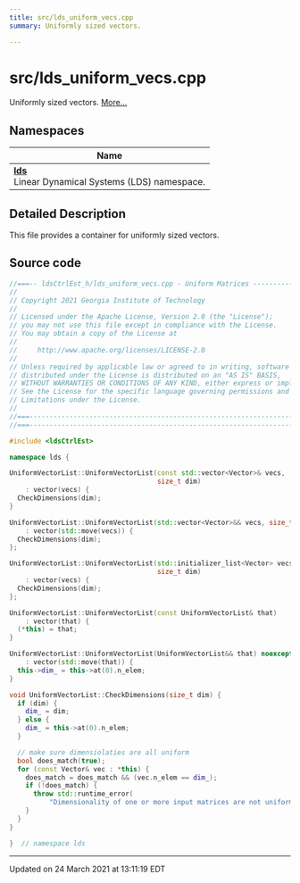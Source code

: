 ```yaml
---
title: src/lds_uniform_vecs.cpp
summary: Uniformly sized vectors. 

---
```


# src/lds_uniform_vecs.cpp

Uniformly sized vectors.  [More...](#detailed-description)



## Namespaces

| Name           |
| -------------- |
| **[lds](/lds-ctrl-est/docs/api/namespaces/namespacelds/)** <br>Linear Dynamical Systems (LDS) namespace.  |

## Detailed Description



This file provides a container for uniformly sized vectors. 





## Source code

```cpp
//===-- ldsCtrlEst_h/lds_uniform_vecs.cpp - Uniform Matrices --------------===//
//
// Copyright 2021 Georgia Institute of Technology
//
// Licensed under the Apache License, Version 2.0 (the "License");
// you may not use this file except in compliance with the License.
// You may obtain a copy of the License at
//
//     http://www.apache.org/licenses/LICENSE-2.0
//
// Unless required by applicable law or agreed to in writing, software
// distributed under the License is distributed on an "AS IS" BASIS,
// WITHOUT WARRANTIES OR CONDITIONS OF ANY KIND, either express or implied.
// See the License for the specific language governing permissions and
// Limitations under the License.
//
//===----------------------------------------------------------------------===//
//===----------------------------------------------------------------------===//

#include <ldsCtrlEst>

namespace lds {

UniformVectorList::UniformVectorList(const std::vector<Vector>& vecs,
                                     size_t dim)
    : vector(vecs) {
  CheckDimensions(dim);
}

UniformVectorList::UniformVectorList(std::vector<Vector>&& vecs, size_t dim)
    : vector(std::move(vecs)) {
  CheckDimensions(dim);
};

UniformVectorList::UniformVectorList(std::initializer_list<Vector> vecs,
                                     size_t dim)
    : vector(vecs) {
  CheckDimensions(dim);
};

UniformVectorList::UniformVectorList(const UniformVectorList& that)
    : vector(that) {
  (*this) = that;
}

UniformVectorList::UniformVectorList(UniformVectorList&& that) noexcept
    : vector(std::move(that)) {
  this->dim_ = this->at(0).n_elem;
}

void UniformVectorList::CheckDimensions(size_t dim) {
  if (dim) {
    dim_ = dim;
  } else {
    dim_ = this->at(0).n_elem;
  }

  // make sure dimensiolaties are all uniform
  bool does_match(true);
  for (const Vector& vec : *this) {
    does_match = does_match && (vec.n_elem == dim_);
    if (!does_match) {
      throw std::runtime_error(
          "Dimensionality of one or more input matrices are not uniform.");
    }
  }
}

}  // namespace lds
```


-------------------------------

Updated on 24 March 2021 at 13:11:19 EDT
